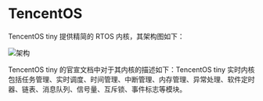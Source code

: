 # TencentOS

TencentOS tiny 提供精简的 RTOS 内核，其架构图如下：

![架构](https://s2.ax1x.com/2019/09/29/u8hhFK.jpg)

TencentOS tiny 的官宣文档中对于其内核的描述如下：TencentOS tiny 实时内核包括任务管理、实时调度、时间管理、中断管理、内存管理、异常处理、软件定时器、链表、消息队列、信号量、互斥锁、事件标志等模块。
